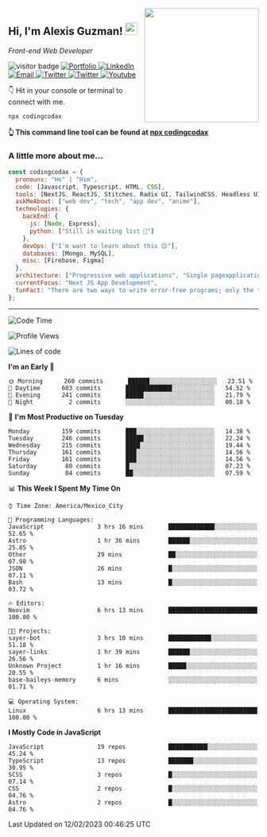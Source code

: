 <img align='right' src="https://media.giphy.com/media/M9gbBd9nbDrOTu1Mqx/giphy.gif" width="230">
<h2>Hi, I'm Alexis Guzman! <img src="https://media.giphy.com/media/hvRJCLFzcasrR4ia7z/giphy.gif" width="25px"></h2>
<p><em>Front-end Web Developer</em></p>

<p>
  <img src="https://visitor-badge.glitch.me/badge?page_id=a12989x.a12989x&left_color=black&right_color=gray" alt="visitor badge"/>
  <a href='https://www.codingcodax.dev/' target='_blank'>
    <img alt='Portfolio' src='https://img.shields.io/badge/Portfolio-black?logo=vercel&style=flat-square'>
  </a>
  <a href='https://linkedin.com/in/codingcodax/' target='_blank'>
    <img alt='LinkedIn' src='https://img.shields.io/badge/LinkedIn-black?logo=LinkedIn&style=flat-square'>
  </a>
  <a href='mailto:codingcodax@gmail.com' target='_blank'>
    <img alt='Email' src='https://img.shields.io/badge/Email-black?logo=Gmail&style=flat-square'>
  </a>
  <a href='https://twitter.com/codingcodax' target='_blank'>
    <img alt='Twitter' src='https://img.shields.io/badge/Twitter-black?logo=Twitter&style=flat-square'>
  </a>
  <a href='https://www.instagram.com/codingcodax/' target='_blank'>
    <img alt='Twitter' src='https://img.shields.io/badge/Instagram-black?logo=Instagram&style=flat-square'>
  </a>
  <a href='https://www.youtube.com/@codingcodax' target='_blank'>
    <img alt='Youtube' src='https://img.shields.io/badge/YouTube-black?logo=Youtube&style=flat-square'>
  </a>
</p>

👇 Hit in your console or terminal to connect with me.

```bash
npx codingcodax 
```
**👆 This command line tool can be found at [npx codingcodax](https://github.com/codingcodax/npx-codingcodax)**

<h3>A little more about me...</h3>

```javascript
const codingcodax = {
  pronouns: "He" | "Him",
  code: [Javascript, Typescript, HTML, CSS],
  tools: [NextJS, ReactJS, Stitches, Radix UI, TailwindCSS, Headless UI, Prisma],
  askMeAbout: ["web dev", "tech", "app dev", "anime"],
  technologies: {
    backEnd: {
      js: [Node, Express],
      python: ["Still in waiting list 🥲"]
    },
    devOps: ["I'm want to learn about this 😊"],
    databases: [Mongo, MySQL],
    misc: [Firebase, Figma]
  },
  architecture: ["Progressive web applications", "Single pageapplications"],
  currentFocus: "Next JS App Development",
  funFact: "There are two ways to write error-free programs; only the third one works"
};
```

---

<!--START_SECTION:waka-->
![Code Time](http://img.shields.io/badge/Code%20Time-1%2C102%20hrs%2023%20mins-blue)

![Profile Views](http://img.shields.io/badge/Profile%20Views-0-blue)

![Lines of code](https://img.shields.io/badge/From%20Hello%20World%20I%27ve%20Written-309%20Thousand%20lines%20of%20code-blue)

**I'm an Early 🐤** 

```text
🌞 Morning      260 commits       ██████░░░░░░░░░░░░░░░░░░░   23.51 % 
🌆 Daytime      603 commits       █████████████░░░░░░░░░░░░   54.52 % 
🌃 Evening      241 commits       █████░░░░░░░░░░░░░░░░░░░░   21.79 % 
🌙 Night          2 commits       ░░░░░░░░░░░░░░░░░░░░░░░░░   00.18 % 

```
📅 **I'm Most Productive on Tuesday** 

```text
Monday         159 commits       ███░░░░░░░░░░░░░░░░░░░░░░   14.38 % 
Tuesday        246 commits       █████░░░░░░░░░░░░░░░░░░░░   22.24 % 
Wednesday      215 commits       ████░░░░░░░░░░░░░░░░░░░░░   19.44 % 
Thursday       161 commits       ███░░░░░░░░░░░░░░░░░░░░░░   14.56 % 
Friday         161 commits       ███░░░░░░░░░░░░░░░░░░░░░░   14.56 % 
Saturday        80 commits       █░░░░░░░░░░░░░░░░░░░░░░░░   07.23 % 
Sunday          84 commits       ██░░░░░░░░░░░░░░░░░░░░░░░   07.59 % 

```


📊 **This Week I Spent My Time On** 

```text
⌚︎ Time Zone: America/Mexico_City

💬 Programming Languages: 
JavaScript               3 hrs 16 mins       █████████████░░░░░░░░░░░░   52.65 % 
Astro                    1 hr 36 mins        ██████░░░░░░░░░░░░░░░░░░░   25.85 % 
Other                    29 mins             ██░░░░░░░░░░░░░░░░░░░░░░░   07.98 % 
JSON                     26 mins             █░░░░░░░░░░░░░░░░░░░░░░░░   07.11 % 
Bash                     13 mins             █░░░░░░░░░░░░░░░░░░░░░░░░   03.72 % 

🔥 Editors: 
Neovim                   6 hrs 13 mins       █████████████████████████   100.00 % 

🐱‍💻 Projects: 
sayer-bot                3 hrs 10 mins       ████████████░░░░░░░░░░░░░   51.18 % 
sayer-links              1 hr 39 mins        ██████░░░░░░░░░░░░░░░░░░░   26.56 % 
Unknown Project          1 hr 16 mins        █████░░░░░░░░░░░░░░░░░░░░   20.55 % 
base-baileys-memory      6 mins              ░░░░░░░░░░░░░░░░░░░░░░░░░   01.71 % 

💻 Operating System: 
Linux                    6 hrs 13 mins       █████████████████████████   100.00 % 

```

**I Mostly Code in JavaScript** 

```text
JavaScript               19 repos            ███████████░░░░░░░░░░░░░░   45.24 % 
TypeScript               13 repos            ███████░░░░░░░░░░░░░░░░░░   30.95 % 
SCSS                     3 repos             █░░░░░░░░░░░░░░░░░░░░░░░░   07.14 % 
CSS                      2 repos             █░░░░░░░░░░░░░░░░░░░░░░░░   04.76 % 
Astro                    2 repos             █░░░░░░░░░░░░░░░░░░░░░░░░   04.76 % 

```



 Last Updated on 12/02/2023 00:46:25 UTC
<!--END_SECTION:waka-->
